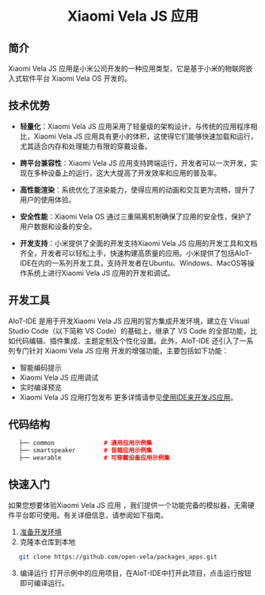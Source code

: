 <h1 align="center">Xiaomi Vela JS 应用</h1>

## 简介

Xiaomi Vela JS 应用是小米公司开发的一种应用类型，它是基于小米的物联网嵌入式软件平台 Xiaomi Vela OS 开发的。

## 技术优势

- **轻量化**：Xiaomi Vela JS 应用采用了轻量级的架构设计，与传统的应用程序相比，Xiaomi Vela JS 应用具有更小的体积，这使得它们能够快速加载和运行，尤其适合内存和处理能力有限的穿戴设备。

- **跨平台兼容性**：Xiaomi Vela JS 应用支持跨端运行，开发者可以一次开发，实现在多种设备上的运行，这大大提高了开发效率和应用的普及率。

- **高性能渲染**：系统优化了渲染能力，使得应用的动画和交互更为流畅，提升了用户的使用体验。

- **安全性能**：Xiaomi Vela OS 通过三重隔离机制确保了应用的安全性，保护了用户数据和设备的安全。

- **开发支持**：小米提供了全面的开发支持Xiaomi Vela JS 应用的开发工具和文档齐全，开发者可以轻松上手，快速构建高质量的应用。小米提供了包括AIoT-IDE在内的一系列开发工具，支持开发者在Ubuntu、Windows、MacOS等操作系统上进行Xiaomi Vela JS 应用的开发和调试。

## 开发工具
AIoT-IDE 是用于开发Xiaomi Vela JS 应用的官方集成开发环境，建立在 Visual Studio Code（以下简称 VS Code）的基础上，继承了 VS Code 的全部功能，比如代码编辑、插件集成、主题定制及个性化设置。此外，AIoT-IDE 还引入了一系列专门针对 Xiaomi Vela JS 应用 开发的增强功能，主要包括如下功能：
- 智能编码提示
- Xiaomi Vela JS 应用调试
- 实时编译预览
- Xiaomi Vela JS 应用打包发布
更多详情请参见[使用IDE来开发JS应用](https://iot.mi.com/vela/quickapp/zh/guide/start/use-ide.html)。

## 代码结构

 ```cpp
    ├── common              # 通用应用示例集
    ├── smartspeaker        # 音箱应用示例集
    ├── wearable            # 可穿戴设备应用示例集
```
  
## 快速入门

如果您想要体验Xiaomi Vela JS 应用 ，我们提供一个功能完备的模拟器，无需硬件平台即可使用。有关详细信息，请参阅如下指南。

1. [准备开发环境](https://iot.mi.com/vela/quickapp/zh/guide/start/use-ide.html)
2. 克隆本仓库到本地
```bash
   git clone https://github.com/open-vela/packages_apps.git
```
3. 编译运行
   打开示例中的应用项目，在AIoT-IDE中打开此项目，点击运行按钮即可编译运行。